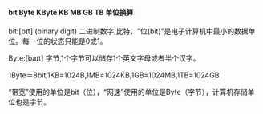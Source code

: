 #### bit Byte KByte KB MB GB TB 单位换算
bit:[bɪt] (binary digit) 二进制数字,比特，"位(bit)"是电子计算机中最小的数据单位。每一位的状态只能是0或1。  

Byte:[baɪt] 字节,1个字节可以储存1个英文字母或者半个汉字。

1Byte＝8bit,1KB=1024B,1MB=1024KB,1GB=1024MB,1TB=1024GB

“带宽”使用的单位是bit（位），“网速”使用的单位是Byte（字节），计算机存储单位也是字节。
